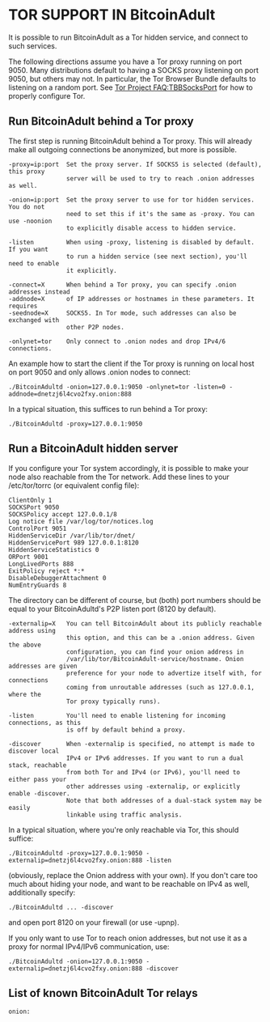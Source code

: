 TOR SUPPORT IN BitcoinAdult
=======================

It is possible to run BitcoinAdult as a Tor hidden service, and connect to such services.

The following directions assume you have a Tor proxy running on port 9050. Many
distributions default to having a SOCKS proxy listening on port 9050, but others
may not. In particular, the Tor Browser Bundle defaults to listening on a random
port. See [Tor Project FAQ:TBBSocksPort](https://www.torproject.org/docs/faq.html.en#TBBSocksPort)
for how to properly configure Tor.


Run BitcoinAdult behind a Tor proxy
----------------------------------

The first step is running BitcoinAdult behind a Tor proxy. This will already make all
outgoing connections be anonymized, but more is possible.
```
-proxy=ip:port  Set the proxy server. If SOCKS5 is selected (default), this proxy
                server will be used to try to reach .onion addresses as well.

-onion=ip:port  Set the proxy server to use for tor hidden services. You do not
                need to set this if it's the same as -proxy. You can use -noonion
                to explicitly disable access to hidden service.

-listen         When using -proxy, listening is disabled by default. If you want
                to run a hidden service (see next section), you'll need to enable
                it explicitly.

-connect=X      When behind a Tor proxy, you can specify .onion addresses instead
-addnode=X      of IP addresses or hostnames in these parameters. It requires
-seednode=X     SOCKS5. In Tor mode, such addresses can also be exchanged with
                other P2P nodes.

-onlynet=tor    Only connect to .onion nodes and drop IPv4/6 connections.
```

An example how to start the client if the Tor proxy is running on local host on
port 9050 and only allows .onion nodes to connect:
```
./BitcoinAdultd -onion=127.0.0.1:9050 -onlynet=tor -listen=0 -addnode=dnetzj6l4cvo2fxy.onion:888
```

In a typical situation, this suffices to run behind a Tor proxy:
```
./BitcoinAdultd -proxy=127.0.0.1:9050
```

Run a BitcoinAdult hidden server
-------------------------------

If you configure your Tor system accordingly, it is possible to make your node also
reachable from the Tor network. Add these lines to your /etc/tor/torrc (or equivalent
config file):
```
ClientOnly 1
SOCKSPort 9050
SOCKSPolicy accept 127.0.0.1/8
Log notice file /var/log/tor/notices.log
ControlPort 9051
HiddenServiceDir /var/lib/tor/dnet/
HiddenServicePort 989 127.0.0.1:8120
HiddenServiceStatistics 0
ORPort 9001
LongLivedPorts 888
ExitPolicy reject *:*
DisableDebuggerAttachment 0
NumEntryGuards 8
```

The directory can be different of course, but (both) port numbers should be equal to
your BitcoinAdultd's P2P listen port (8120 by default).
```
-externalip=X   You can tell BitcoinAdult about its publicly reachable address using
                this option, and this can be a .onion address. Given the above
                configuration, you can find your onion address in
                /var/lib/tor/BitcoinAdult-service/hostname. Onion addresses are given
                preference for your node to advertize itself with, for connections
                coming from unroutable addresses (such as 127.0.0.1, where the
                Tor proxy typically runs).

-listen         You'll need to enable listening for incoming connections, as this
                is off by default behind a proxy.

-discover       When -externalip is specified, no attempt is made to discover local
                IPv4 or IPv6 addresses. If you want to run a dual stack, reachable
                from both Tor and IPv4 (or IPv6), you'll need to either pass your
                other addresses using -externalip, or explicitly enable -discover.
                Note that both addresses of a dual-stack system may be easily
                linkable using traffic analysis.
```

In a typical situation, where you're only reachable via Tor, this should suffice:
```
./BitcoinAdultd -proxy=127.0.0.1:9050 -externalip=dnetzj6l4cvo2fxy.onion:888 -listen
```

(obviously, replace the Onion address with your own). If you don't care too much
about hiding your node, and want to be reachable on IPv4 as well, additionally
specify:
```
./BitcoinAdultd ... -discover
```

and open port 8120 on your firewall (or use -upnp).

If you only want to use Tor to reach onion addresses, but not use it as a proxy
for normal IPv4/IPv6 communication, use:
```
./BitcoinAdultd -onion=127.0.0.1:9050 -externalip=dnetzj6l4cvo2fxy.onion:888 -discover
```

List of known BitcoinAdult Tor relays
------------------------------------
```
onion:
```

